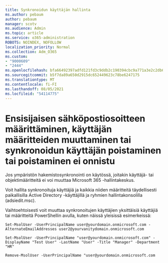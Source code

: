 ```yaml
---
title: Synkronoidun käyttäjän hallinta
ms.author: pebaum
author: pebaum
manager: scotv
ms.audience: Admin
ms.topic: article
ms.service: o365-administration
ROBOTS: NOINDEX, NOFOLLOW
localization_priority: Normal
ms.collection: Adm_O365
ms.custom:
- "9000609"
- "2444"
ms.openlocfilehash: bfa66492397adfd121fd3c9ddb2c190394cbc9a771a3e2c2db656ad438e404f8
ms.sourcegitcommit: b5f7da89a650d2915dc652449623c78be6247175
ms.translationtype: MT
ms.contentlocale: fi-FI
ms.lasthandoff: 08/05/2021
ms.locfileid: "54114775"
---
```

# <a name="unable-to-set-primary-email-address-change-user-attributes-or-removedelete-a-synchronized-user"></a>Ensisijaisen sähköpostiosoitteen määrittäminen, käyttäjän määritteiden muuttaminen tai synkronoidun käyttäjän poistaminen tai poistaminen ei onnistu

Jos ympäristön hakemistosynkronointi on käytössä, joitakin käyttäjä- tai objektimääritteitä ei voi muuttaa Microsoft 365 -hallintakeskus.

Voit hallita synkronoituja käyttäjiä ja kaikkia niiden määritteitä täydellisesti paikallisilla Active Directory -käyttäjillä ja ryhmien hallintakonsolilla (adsiedit.msc).  

Vaihtoehtoisesti voit muuttaa synkronoitujen käyttäjien yksittäisiä käyttäjiä tai määritteitä PowerShellin avulla, kuten näissä yleisissä esimerkeissä:

`Set-MsolUser -UserPrincipalName user@yourdomain.onmicrosoft.com -AlternateEmailAddresses user2@yourvanitydomain.onmicrosoft.com`

`Set-MsolUser -UserPrincipalName "user@yourdomain.onmicrosoft.com" -DisplayName "Test User" -LastName "User" -Title "Manager" -Department "HR"`

`Remove-MsolUser -UserPrincipalName "user@yourdomain.onmicrosoft.com`
